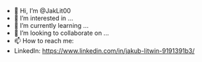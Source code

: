 - 👋 Hi, I’m @JakLit00
- 👀 I’m interested in ...
- 🌱 I’m currently learning ...
- 💞️ I’m looking to collaborate on ...
- 📫 How to reach me:
- LinkedIn: https://www.linkedin.com/in/jakub-litwin-9191391b3/

<!---
JakLit00/JakLit00 is a ✨ special ✨ repository because its `README.md` (this file) appears on your GitHub profile.
You can click the Preview link to take a look at your changes.
--->
